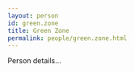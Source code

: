 ```yaml
---
layout: person
id: green.zone
title: Green Zone
permalink: people/green.zone.html
---
```


Person details...